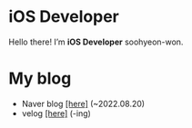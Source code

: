 # iOS Developer
Hello there! I’m **iOS Developer** soohyeon-won.

# My blog

* Naver blog [[here]](https://blog.naver.com/shhh1528) (~2022.08.20)
* velog [[here]](https://velog.io/@soohyeon-won) (-ing)